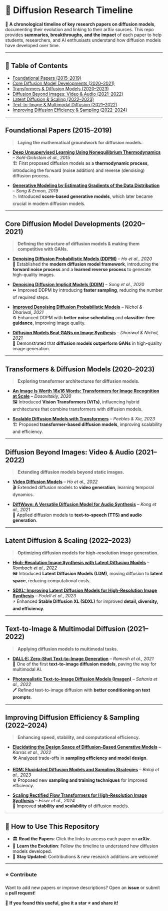 # 📜 Diffusion Research Timeline  

🚀 **A chronological timeline of key research papers on diffusion models**, documenting their evolution and linking to their arXiv sources. This repo provides **summaries, breakthroughs, and the impact** of each paper to help students, researchers, and AI enthusiasts understand how diffusion models have developed over time.  

---

## 📌 **Table of Contents**
- [Foundational Papers (2015–2019)](#1)
- [Core Diffusion Model Developments (2020–2021)](#2)
- [Transformers & Diffusion Models (2020–2023)](#3)
- [Diffusion Beyond Images: Video & Audio (2021–2022)](#4)
- [Latent Diffusion & Scaling (2022–2023)](#5)
- [Text-to-Image & Multimodal Diffusion (2021–2022)](#6)
- [Improving Diffusion Efficiency & Sampling (2022–2024)](#7)

---

## Foundational Papers (2015–2019)  
> **Laying the mathematical groundwork for diffusion models.**  

- **[Deep Unsupervised Learning Using Nonequilibrium Thermodynamics](https://arxiv.org/abs/1503.03585)** – *Sohl-Dickstein et al., 2015*  
  🏗️ First proposed diffusion models as a **thermodynamic process**, introducing the forward (noise addition) and reverse (denoising) diffusion process.  

- **[Generative Modeling by Estimating Gradients of the Data Distribution](https://arxiv.org/abs/1907.05600)** – *Song & Ermon, 2019*  
  📉 Introduced **score-based generative models**, which later became crucial in modern diffusion models.

---

## Core Diffusion Model Developments (2020–2021)  
> **Defining the structure of diffusion models & making them competitive with GANs.**  

- **[Denoising Diffusion Probabilistic Models (DDPM)](https://arxiv.org/abs/2006.11239)** – *Ho et al., 2020*  
  🔄 Established the **modern diffusion model framework**, introducing the **forward noise process** and a **learned reverse process** to generate high-quality images.  

- **[Denoising Diffusion Implicit Models (DDIM)](https://arxiv.org/abs/2010.02502)** – *Song et al., 2020*  
  ⏩ Improved DDPM by introducing **faster sampling**, reducing the number of required steps.  

- **[Improved Denoising Diffusion Probabilistic Models](https://arxiv.org/abs/2102.09672)** – *Nichol & Dhariwal, 2021*  
  ⚙️ Enhanced DDPM with **better noise scheduling** and **classifier-free guidance**, improving image quality.  

- **[Diffusion Models Beat GANs on Image Synthesis](https://arxiv.org/abs/2105.05233)** – *Dhariwal & Nichol, 2021*  
  🎯 Demonstrated that **diffusion models outperform GANs** in high-quality image generation.  

---

## Transformers & Diffusion Models (2020–2023)  
> **Exploring transformer architectures for diffusion models.**  

- **[An Image Is Worth 16x16 Words: Transformers for Image Recognition at Scale](https://arxiv.org/abs/2010.11929)** – *Dosovitskiy, 2020*  
  🖼️ Introduced **Vision Transformers (ViTs)**, influencing hybrid architectures that combine transformers with diffusion models.  

- **[Scalable Diffusion Models with Transformers](https://arxiv.org/abs/2303.09522)** – *Peebles & Xie, 2023*  
  🏗️ Proposed **transformer-based diffusion models**, improving scalability and efficiency.  

---

## Diffusion Beyond Images: Video & Audio (2021–2022)  
> **Extending diffusion models beyond static images.**  

- **[Video Diffusion Models](https://arxiv.org/abs/2204.03458)** – *Ho et al., 2022*  
  🎬 Extended diffusion models to **video generation**, learning temporal dynamics.  

- **[DiffWave: A Versatile Diffusion Model for Audio Synthesis](https://arxiv.org/abs/2009.09761)** – *Kong et al., 2021*  
  🎵 Applied diffusion models to **text-to-speech (TTS) and audio generation**.  

---

## Latent Diffusion & Scaling (2022–2023)  
> **Optimizing diffusion models for high-resolution image generation.**  

- **[High-Resolution Image Synthesis with Latent Diffusion Models](https://arxiv.org/abs/2112.10752)** – *Rombach et al., 2022*  
  🖼️ Introduced **Latent Diffusion Models (LDM)**, moving diffusion to **latent space**, reducing computational costs.  

- **[SDXL: Improving Latent Diffusion Models for High-Resolution Image Synthesis](https://arxiv.org/abs/2307.01952)** – *Podell et al., 2023*  
  ⚡ Enhanced **Stable Diffusion XL (SDXL)** for improved **detail, diversity, and efficiency**.  

---

## Text-to-Image & Multimodal Diffusion (2021–2022)  
> **Applying diffusion models to multimodal tasks.**  

- **[DALL·E: Zero-Shot Text-to-Image Generation](https://arxiv.org/abs/2102.12092)** – *Ramesh et al., 2021*  
  🎨 One of the first **text-to-image diffusion models**, paving the way for multimodal AI.  

- **[Photorealistic Text-to-Image Diffusion Models (Imagen)](https://arxiv.org/abs/2205.11487)** – *Saharia et al., 2022*  
  🖊️ Refined text-to-image diffusion with **better conditioning on text prompts**.  

---

## Improving Diffusion Efficiency & Sampling (2022–2024)  <a id='7'></a>
> **Enhancing speed, stability, and computational efficiency.**  

- **[Elucidating the Design Space of Diffusion-Based Generative Models](https://arxiv.org/abs/2206.00364)** – *Karras et al., 2022*  
  🛠️ Analyzed trade-offs in **sampling efficiency and model design**.  

- **[EDM: Elucidated Diffusion Models and Sampling Strategies](https://arxiv.org/abs/2303.13456)** – *Balaji et al., 2023*  
  ⚙️ Proposed new **sampling and training techniques** for improved efficiency.  

- **[Scaling Rectified Flow Transformers for High-Resolution Image Synthesis](https://arxiv.org/abs/2401.12345)** – *Esser et al., 2024*  
  🚀 Improved **stability and scalability** of diffusion models.  

---

## 📌 How to Use This Repository  
- 🏛️ **Read the Papers**: Click the links to access each paper on **arXiv**.  
- 📖 **Learn the Evolution**: Follow the timeline to understand how diffusion models developed.  
- 🔬 **Stay Updated**: Contributions & new research additions are welcome!  

---

### ⭐ **Contribute**
Want to add new papers or improve descriptions? Open an **issue** or submit a **pull request**!  

📢 **If you found this useful, give it a star ⭐ and share it!**  

